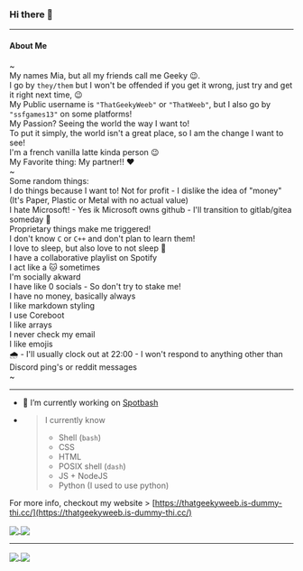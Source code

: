 ### Hi there 👋
***
#### About Me
~\
My names Mia, but all my friends call me Geeky :wink:.\
I go by `they/them` but I won't be offended if you get it wrong, just try and get it right next time, :wink:\
My Public username is `"ThatGeekyWeeb"` or `"ThatWeeb"`, but I also go by `"ssfgames13"` on some platforms!\
My Passion? Seeing the world the way I want to!\
To put it simply, the world isn't a great place, so I am the change I want to see!\
I'm a french vanilla latte kinda person :wink:\
My Favorite thing: My partner!! :heart:\
~\
Some random things:\
I do things because I want to! Not for profit - I dislike the idea of "money"\
(It's Paper, Plastic or Metal with no actual value)\
I hate Microsoft! - Yes ik Microsoft owns github - I'll transition to gitlab/gitea someday :shrug:\
Proprietary things make me triggered!\
I don't know `C` or `C++` and don't plan to learn them!\
I love to sleep, but also love to not sleep :shrug:\
I have a collaborative playlist on Spotify\
I act like a :cat: sometimes\
I'm socially akward\
I have like 0 socials - So don't try to stake me!\
I have no money, basically always\
I like markdown styling\
I use Coreboot\
I like arrays\
I never check my email\
I like emojis\
:cloud_with_rain: - I'll usually clock out at 22:00 - I won't respond to anything other than Discord ping's or reddit messages\
~
***
- 🔭 I’m currently working on [Spotbash](https://github.com/thatgeekyweeb/spotbash/)

- > I currently know
  >  - Shell (`bash`)
  >  - CSS
  >  - HTML
  >  - POSIX shell (`dash`)
  >  - JS + NodeJS
  >  - Python (I used to use python)

For more info, checkout my website > [https://thatgeekyweeb.is-dummy-thi.cc/](https://thatgeekyweeb.is-dummy-thi.cc/)


<a href="https://github.com/skycocker/ThatGeekyWeeb/">
<img align="center" src="https://github-readme-stats.vercel.app/api?username=ThatGeekyWeeb&bg_color=100,ffccfd,f593ba&layout=compact&theme=dracula&text_color=69d7a5">
</a>
<a href="https://github.com/ThatGeekyWeeb">
<img align="center" src="https://github-readme-stats.vercel.app/api/top-langs/?username=ThatGeekyWeeb&layout=compact&bg_color=100,ffccfd,f593ba&theme=dracula&text_color=69d7a5">
</a>

***

<a href="https://github.com/skycocker/chromebrew/">
<img align="center" src="https://github-readme-stats.vercel.app/api/pin/?username=skycocker&repo=Chromebrew&bg_color=100,ffccfd,f593ba&layout=compact&theme=dracula&text_color=9cfff2">
</a>
<a href="https://github.com/thatgeekyweeb/sotbash">
<img align="center" src="https://github-readme-stats.vercel.app/api/pin/?username=thatgeekyweeb&repo=spotbash&bg_color=100,ffccfd,f593ba&layout=compact&theme=dracula&text_color=9cfff2">
</a>
